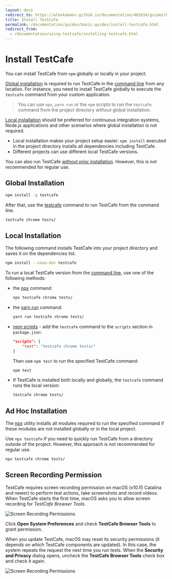 ```yaml
---
layout: docs
redirect_to: https://alexkamaev.github.io/documentation/402834/guides/basic-guides/install-testcafe
title: Install TestCafe
permalink: /documentation/guides/basic-guides/install-testcafe.html
redirect_from:
  - /documentation/using-testcafe/installing-testcafe.html
---
```

# Install TestCafe

You can install TestCafe from `npm` globally or locally in your project.

[Global installation](#global-installation) is required to run TestCafe in the [command line](../../reference/command-line-interface.md) from any location. For instance, you need to install TestCafe globally to execute the `testcafe` command from your custom application.

> You can use `npx`, `yarn run` or the `npm` scripts to run the `testcafe` command from the project directory without global installation.

[Local installation](#local-installation) should be preferred for continuous integration systems, Node.js applications and other scenarios where global installation is not required.

* Local installation makes your project setup easier: `npm install` executed in the project directory installs all dependencies including TestCafe.
* Different projects can use different local TestCafe versions.

You can also run TestCafe [without prior installation](#ad-hoc-installation). However, this is not recommended for regular use.

## Global Installation

```bash
npm install -g testcafe
```

After that, use the [testcafe](../../reference/command-line-interface.md) command to run TestCafe from the command line.

```bash
testcafe chrome tests/
```

## Local Installation

The following command installs TestCafe into your project directory and saves it on the dependencies list.

```bash
npm install --save-dev testcafe
```

To run a local TestCafe version from the [command line](../../reference/command-line-interface.md), use one of the following methods:

* the [npx](https://www.npmjs.com/package/npx) command:

    ```sh
    npx testcafe chrome tests/
    ```

* the [yarn run](https://yarnpkg.com/lang/en/docs/cli/run/) command:

    ```sh
    yarn run testcafe chrome tests/
    ```

* [npm scripts](https://docs.npmjs.com/misc/scripts) - add the `testcafe` command to the `scripts` section in `package.json`:

    ```json
    "scripts": {
        "test": "testcafe chrome tests/"
    }
    ```

    Then use `npm test` to run the specified TestCafe command:

    ```sh
    npm test
    ```

* If TestCafe is installed both locally and globally, the `testcafe` command runs the local version:

    ```bash
    testcafe chrome tests/
    ```

## Ad Hoc Installation

The [npx](https://www.npmjs.com/package/npx) utility installs all modules required to run the specified command if these modules are not installed globally or in the local project.

Use `npx testcafe` if you need to quickly run TestCafe from a directory outside of the project. However, this approach is not recommended for regular use.

```sh
npx testcafe chrome tests/
```

## Screen Recording Permission

TestCafe requires screen recording permission on macOS (v10.15 Catalina and newer) to perform test actions, take screenshots and record videos. When TestCafe starts the first time, macOS asks you to allow screen recording for *TestCafe Browser Tools*.

![Screen Recording Permissions](../../../images/recording-permissions.png)

Click **Open System Preferences** and check **TestCafe Browser Tools** to grant permission.

When you update TestCafe, macOS may reset its security permissions (it depends on which TestCafe components are updated). In this case, the system repeats the request the next time you run tests. When the **Security and Privacy** dialog opens, uncheck the **TestCafe Browser Tools** check box and check it again.

![Screen Recording Permissions](../../../images/recording-permission-system-settings.png)
